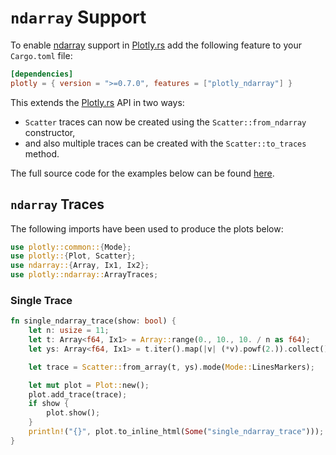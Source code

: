 # `ndarray` Support

To enable [ndarray](https://github.com/rust-ndarray/ndarray) support in [Plotly.rs](https://github.com/plotly/plotly.rs) add the following feature to your `Cargo.toml` file:
```toml
[dependencies]
plotly = { version = ">=0.7.0", features = ["plotly_ndarray"] }
```

This extends the [Plotly.rs](https://github.com/plotly/plotly.rs) API in two ways:
* `Scatter` traces can now be created using the `Scatter::from_ndarray` constructor,
* and also multiple traces can be created with the `Scatter::to_traces` method.

The full source code for the examples below can be found [here](https://github.com/plotly/plotly.rs/tree/main/examples/ndarray).

## `ndarray` Traces

The following imports have been used to produce the plots below:

```rust
use plotly::common::{Mode};
use plotly::{Plot, Scatter};
use ndarray::{Array, Ix1, Ix2};
use plotly::ndarray::ArrayTraces;
```


### Single Trace
```rust
fn single_ndarray_trace(show: bool) {
    let n: usize = 11;
    let t: Array<f64, Ix1> = Array::range(0., 10., 10. / n as f64);
    let ys: Array<f64, Ix1> = t.iter().map(|v| (*v).powf(2.)).collect();

    let trace = Scatter::from_array(t, ys).mode(Mode::LinesMarkers);

    let mut plot = Plot::new();
    plot.add_trace(trace);
    if show {
        plot.show();
    }
    println!("{}", plot.to_inline_html(Some("single_ndarray_trace")));
}
```
<div id="single_ndarray_trace" class="plotly-graph-div" style="height:100%; width:100%;"></div>
<script type="text/javascript">
    window.PLOTLYENV=window.PLOTLYENV || {};
    if (document.getElementById("single_ndarray_trace")) {
        var d3 = Plotly.d3;
        var image_element= d3.select('#image-export');
        var trace_0 = {"type":"scatter","mode":"lines+markers","x":[0.0,0.9090909090909091,1.8181818181818181,2.727272727272727,3.6363636363636362,4.545454545454545,5.454545454545454,6.363636363636363,7.2727272727272725,8.181818181818182,9.09090909090909],"y":[0.0,0.8264462809917354,3.305785123966942,7.438016528925619,13.223140495867767,20.661157024793383,29.752066115702476,40.49586776859504,52.89256198347107,66.94214876033058,82.64462809917353]};
var data = [trace_0];
var layout = {};
        Plotly.newPlot('single_ndarray_trace', data, layout, {"responsive": true});
    };
</script>

### Multiple Traces
To display a `2D` array (`Array<_, Ix2>`) you can use the `Scatter::to_traces` method. The first argument of the method represents the common axis for the traces (`x` axis) whilst the second argument contains a collection of traces. At this point it should be noted that there is some ambiguity when passing a `2D` array; namely are the traces arranged along the columns or the rows of the matrix? This ambiguity is resolved by the third argument of the `Scatter::to_traces` method. If that argument is set to `ArrayTraces::OverColumns` then the library assumes that every column represents an individual trace, alternatively if this is set to `ArrayTraces::OverRows` the assumption is that every row represents a trace.

To illustrate this distinction consider the following examples:
```rust
fn multiple_ndarray_traces_over_columns(show: bool) {
    let n: usize = 11;
    let t: Array<f64, Ix1> = Array::range(0., 10., 10. / n as f64);
    let mut ys: Array<f64, Ix2> = Array::zeros((11, 11));
    let mut count = 0.;
    for mut row in ys.columns_mut() {
        for index in 0..row.len() {
            row[index] = count + (index as f64).powf(2.);
        }
        count += 1.;
    }

    let traces =
        Scatter::default()
            .mode(Mode::LinesMarkers)
            .to_traces(t, ys, ArrayTraces::OverColumns);

    let mut plot = Plot::new();
    plot.add_traces(traces);
    if show {
        plot.show();
    }
    println!("{}", plot.to_inline_html(Some("multiple_ndarray_traces_over_columns")));
}
```
<div id="multiple_ndarray_traces_over_columns" class="plotly-graph-div" style="height:100%; width:100%;"></div>
<script type="text/javascript">
    window.PLOTLYENV=window.PLOTLYENV || {};
    if (document.getElementById("multiple_ndarray_traces_over_columns")) {
        var d3 = Plotly.d3;
        var image_element= d3.select('#image-export');
        var trace_0 = {"type":"scatter","mode":"lines+markers","x":[0.0,0.9090909090909091,1.8181818181818181,2.727272727272727,3.6363636363636362,4.545454545454545,5.454545454545454,6.363636363636363,7.2727272727272725,8.181818181818182,9.09090909090909],"y":[0.0,1.0,4.0,9.0,16.0,25.0,36.0,49.0,64.0,81.0,100.0]};
var trace_1 = {"type":"scatter","mode":"lines+markers","x":[0.0,0.9090909090909091,1.8181818181818181,2.727272727272727,3.6363636363636362,4.545454545454545,5.454545454545454,6.363636363636363,7.2727272727272725,8.181818181818182,9.09090909090909],"y":[1.0,2.0,5.0,10.0,17.0,26.0,37.0,50.0,65.0,82.0,101.0]};
var trace_2 = {"type":"scatter","mode":"lines+markers","x":[0.0,0.9090909090909091,1.8181818181818181,2.727272727272727,3.6363636363636362,4.545454545454545,5.454545454545454,6.363636363636363,7.2727272727272725,8.181818181818182,9.09090909090909],"y":[2.0,3.0,6.0,11.0,18.0,27.0,38.0,51.0,66.0,83.0,102.0]};
var trace_3 = {"type":"scatter","mode":"lines+markers","x":[0.0,0.9090909090909091,1.8181818181818181,2.727272727272727,3.6363636363636362,4.545454545454545,5.454545454545454,6.363636363636363,7.2727272727272725,8.181818181818182,9.09090909090909],"y":[3.0,4.0,7.0,12.0,19.0,28.0,39.0,52.0,67.0,84.0,103.0]};
var trace_4 = {"type":"scatter","mode":"lines+markers","x":[0.0,0.9090909090909091,1.8181818181818181,2.727272727272727,3.6363636363636362,4.545454545454545,5.454545454545454,6.363636363636363,7.2727272727272725,8.181818181818182,9.09090909090909],"y":[4.0,5.0,8.0,13.0,20.0,29.0,40.0,53.0,68.0,85.0,104.0]};
var trace_5 = {"type":"scatter","mode":"lines+markers","x":[0.0,0.9090909090909091,1.8181818181818181,2.727272727272727,3.6363636363636362,4.545454545454545,5.454545454545454,6.363636363636363,7.2727272727272725,8.181818181818182,9.09090909090909],"y":[5.0,6.0,9.0,14.0,21.0,30.0,41.0,54.0,69.0,86.0,105.0]};
var trace_6 = {"type":"scatter","mode":"lines+markers","x":[0.0,0.9090909090909091,1.8181818181818181,2.727272727272727,3.6363636363636362,4.545454545454545,5.454545454545454,6.363636363636363,7.2727272727272725,8.181818181818182,9.09090909090909],"y":[6.0,7.0,10.0,15.0,22.0,31.0,42.0,55.0,70.0,87.0,106.0]};
var trace_7 = {"type":"scatter","mode":"lines+markers","x":[0.0,0.9090909090909091,1.8181818181818181,2.727272727272727,3.6363636363636362,4.545454545454545,5.454545454545454,6.363636363636363,7.2727272727272725,8.181818181818182,9.09090909090909],"y":[7.0,8.0,11.0,16.0,23.0,32.0,43.0,56.0,71.0,88.0,107.0]};
var trace_8 = {"type":"scatter","mode":"lines+markers","x":[0.0,0.9090909090909091,1.8181818181818181,2.727272727272727,3.6363636363636362,4.545454545454545,5.454545454545454,6.363636363636363,7.2727272727272725,8.181818181818182,9.09090909090909],"y":[8.0,9.0,12.0,17.0,24.0,33.0,44.0,57.0,72.0,89.0,108.0]};
var trace_9 = {"type":"scatter","mode":"lines+markers","x":[0.0,0.9090909090909091,1.8181818181818181,2.727272727272727,3.6363636363636362,4.545454545454545,5.454545454545454,6.363636363636363,7.2727272727272725,8.181818181818182,9.09090909090909],"y":[9.0,10.0,13.0,18.0,25.0,34.0,45.0,58.0,73.0,90.0,109.0]};
var trace_10 = {"type":"scatter","mode":"lines+markers","x":[0.0,0.9090909090909091,1.8181818181818181,2.727272727272727,3.6363636363636362,4.545454545454545,5.454545454545454,6.363636363636363,7.2727272727272725,8.181818181818182,9.09090909090909],"y":[10.0,11.0,14.0,19.0,26.0,35.0,46.0,59.0,74.0,91.0,110.0]};
var data = [trace_0,trace_1,trace_2,trace_3,trace_4,trace_5,trace_6,trace_7,trace_8,trace_9,trace_10];
var layout = {};
        Plotly.newPlot('multiple_ndarray_traces_over_columns', data, layout, {"responsive": true});
    };
</script>

Replacing `ArrayTraces::OverColumns` with `ArrayTraces::OverRows` results in the following:

<div id="multiple_ndarray_traces_over_rows" class="plotly-graph-div" style="height:100%; width:100%;"></div>
<script type="text/javascript">
    window.PLOTLYENV=window.PLOTLYENV || {};
    if (document.getElementById("multiple_ndarray_traces_over_rows")) {
        var d3 = Plotly.d3;
        var image_element= d3.select('#image-export');
        var trace_0 = {"type":"scatter","mode":"lines+markers","x":[0.0,0.9090909090909091,1.8181818181818181,2.727272727272727,3.6363636363636362,4.545454545454545,5.454545454545454,6.363636363636363,7.2727272727272725,8.181818181818182,9.09090909090909],"y":[0.0,1.0,2.0,3.0,4.0,5.0,6.0,7.0,8.0,9.0,10.0]};
var trace_1 = {"type":"scatter","mode":"lines+markers","x":[0.0,0.9090909090909091,1.8181818181818181,2.727272727272727,3.6363636363636362,4.545454545454545,5.454545454545454,6.363636363636363,7.2727272727272725,8.181818181818182,9.09090909090909],"y":[1.0,2.0,3.0,4.0,5.0,6.0,7.0,8.0,9.0,10.0,11.0]};
var trace_2 = {"type":"scatter","mode":"lines+markers","x":[0.0,0.9090909090909091,1.8181818181818181,2.727272727272727,3.6363636363636362,4.545454545454545,5.454545454545454,6.363636363636363,7.2727272727272725,8.181818181818182,9.09090909090909],"y":[4.0,5.0,6.0,7.0,8.0,9.0,10.0,11.0,12.0,13.0,14.0]};
var trace_3 = {"type":"scatter","mode":"lines+markers","x":[0.0,0.9090909090909091,1.8181818181818181,2.727272727272727,3.6363636363636362,4.545454545454545,5.454545454545454,6.363636363636363,7.2727272727272725,8.181818181818182,9.09090909090909],"y":[9.0,10.0,11.0,12.0,13.0,14.0,15.0,16.0,17.0,18.0,19.0]};
var trace_4 = {"type":"scatter","mode":"lines+markers","x":[0.0,0.9090909090909091,1.8181818181818181,2.727272727272727,3.6363636363636362,4.545454545454545,5.454545454545454,6.363636363636363,7.2727272727272725,8.181818181818182,9.09090909090909],"y":[16.0,17.0,18.0,19.0,20.0,21.0,22.0,23.0,24.0,25.0,26.0]};
var trace_5 = {"type":"scatter","mode":"lines+markers","x":[0.0,0.9090909090909091,1.8181818181818181,2.727272727272727,3.6363636363636362,4.545454545454545,5.454545454545454,6.363636363636363,7.2727272727272725,8.181818181818182,9.09090909090909],"y":[25.0,26.0,27.0,28.0,29.0,30.0,31.0,32.0,33.0,34.0,35.0]};
var trace_6 = {"type":"scatter","mode":"lines+markers","x":[0.0,0.9090909090909091,1.8181818181818181,2.727272727272727,3.6363636363636362,4.545454545454545,5.454545454545454,6.363636363636363,7.2727272727272725,8.181818181818182,9.09090909090909],"y":[36.0,37.0,38.0,39.0,40.0,41.0,42.0,43.0,44.0,45.0,46.0]};
var trace_7 = {"type":"scatter","mode":"lines+markers","x":[0.0,0.9090909090909091,1.8181818181818181,2.727272727272727,3.6363636363636362,4.545454545454545,5.454545454545454,6.363636363636363,7.2727272727272725,8.181818181818182,9.09090909090909],"y":[49.0,50.0,51.0,52.0,53.0,54.0,55.0,56.0,57.0,58.0,59.0]};
var trace_8 = {"type":"scatter","mode":"lines+markers","x":[0.0,0.9090909090909091,1.8181818181818181,2.727272727272727,3.6363636363636362,4.545454545454545,5.454545454545454,6.363636363636363,7.2727272727272725,8.181818181818182,9.09090909090909],"y":[64.0,65.0,66.0,67.0,68.0,69.0,70.0,71.0,72.0,73.0,74.0]};
var trace_9 = {"type":"scatter","mode":"lines+markers","x":[0.0,0.9090909090909091,1.8181818181818181,2.727272727272727,3.6363636363636362,4.545454545454545,5.454545454545454,6.363636363636363,7.2727272727272725,8.181818181818182,9.09090909090909],"y":[81.0,82.0,83.0,84.0,85.0,86.0,87.0,88.0,89.0,90.0,91.0]};
var trace_10 = {"type":"scatter","mode":"lines+markers","x":[0.0,0.9090909090909091,1.8181818181818181,2.727272727272727,3.6363636363636362,4.545454545454545,5.454545454545454,6.363636363636363,7.2727272727272725,8.181818181818182,9.09090909090909],"y":[100.0,101.0,102.0,103.0,104.0,105.0,106.0,107.0,108.0,109.0,110.0]};
var data = [trace_0,trace_1,trace_2,trace_3,trace_4,trace_5,trace_6,trace_7,trace_8,trace_9,trace_10];
var layout = {};
        Plotly.newPlot('multiple_ndarray_traces_over_rows', data, layout, {"responsive": true});
    };
</script>
